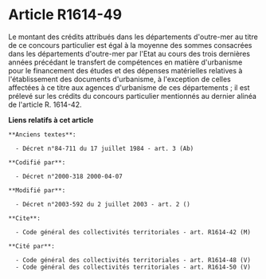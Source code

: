 # Article R1614-49

Le montant des crédits attribués dans les départements d'outre-mer au titre de ce concours particulier est égal à la moyenne
des sommes consacrées dans les départements d'outre-mer par l'Etat au cours des trois dernières années précédant le transfert
de compétences en matière d'urbanisme pour le financement des études et des dépenses matérielles relatives à l'établissement
des documents d'urbanisme, à l'exception de celles affectées à ce titre aux agences d'urbanisme de ces départements ; il est
prélevé sur les crédits du concours particulier mentionnés au dernier alinéa de l'article R. 1614-42.

**Liens relatifs à cet article**

	**Anciens textes**:

	  - Décret n°84-711 du 17 juillet 1984 - art. 3 (Ab)

	**Codifié par**:

	  - Décret n°2000-318 2000-04-07

	**Modifié par**:

	  - Décret n°2003-592 du 2 juillet 2003 - art. 2 ()

	**Cite**:

	  - Code général des collectivités territoriales - art. R1614-42 (M)

	**Cité par**:

	  - Code général des collectivités territoriales - art. R1614-48 (V)
	  - Code général des collectivités territoriales - art. R1614-50 (V)
